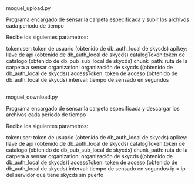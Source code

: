 ##
moguel_upload.py

Programa encargado de sensar la carpeta especificada y subir los archivos cada periodo de tiempo

Recibe los siguientes parametros:

tokenuser: token de usuario (obtenido de db_auth_local de skycds)
apikey: llave de api (obtenido de db_auth_local de skycds)
catalogToken:token de catalogo (obtenido de db_pub_sub_local de skycds)
chunk_path: ruta de la carpeta a sensar
organization: organización de skycds ((obtenido de db_auth_local de skycds))
accessToken: token de acceso (obtenido de db_auth_local de skycds)
interval: tiempo de sensado en segundos


##
moguel_download.py

Programa encargado de sensar la carpeta especificada y descargar los archivos cada periodo de tiempo

Recibe los siguientes parametros:

tokenuser: token de usuario (obtenido de db_auth_local de skycds)
apikey: llave de api (obtenido de db_auth_local de skycds)
catalogToken:token de catalogo (obtenido de db_pub_sub_local de skycds)
chunk_path: ruta de la carpeta a sensar
organization: organización de skycds ((obtenido de db_auth_local de skycds))
accessToken: token de acceso (obtenido de db_auth_local de skycds)
interval: tiempo de sensado en segundos
ip = ip del servidor que tiene skycds sin puerto